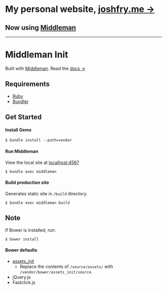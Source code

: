 # My personal website, [joshfry.me &rarr;](http://joshfry.me)

## Now using [Middleman](http://middlemanapp.com)

---

# Middleman Init

Built with [Middleman](http://middlemanapp.com). Read the [docs &rarr;](http://middlemanapp.com/basics/getting-started)

## Requirements

- [Ruby](https://www.ruby-lang.org/en)
- [Bundler](http://bundler.io)

## Get Started

#### Install Gems

```
$ bundle install --path=vendor
```

#### Run Middleman

View the local site at [localhost:4567](http://localhost:4567)

```
$ bundle exec middleman
```

#### Build production site

Generates static site in `/build` directory.

```
$ bundle exec middleman build
```

## Note

If Bower is installed, run:

```
$ bower install
```
#### Bower defaults

- [assets_init](https://github.com/joshfry/assets_init)
  - Replace the contents of `/source/assets/` with `/vendor/bower/assets_init/source`.
- jQuery.js
- Fastclick.js
